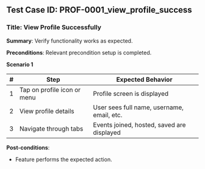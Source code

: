 ## Test Case ID: PROF-0001_view_profile_success
### Title: View Profile Successfully
**Summary**: Verify functionality works as expected.

**Preconditions**: Relevant precondition setup is completed.

**Scenario 1**

| # | Step                            | Expected Behavior                              |
|---|---------------------------------|------------------------------------------------|
| 1 | Tap on profile icon or menu     | Profile screen is displayed                    |
| 2 | View profile details            | User sees full name, username, email, etc.     |
| 3 | Navigate through tabs           | Events joined, hosted, saved are displayed     |



**Post-conditions**:
- Feature performs the expected action.
